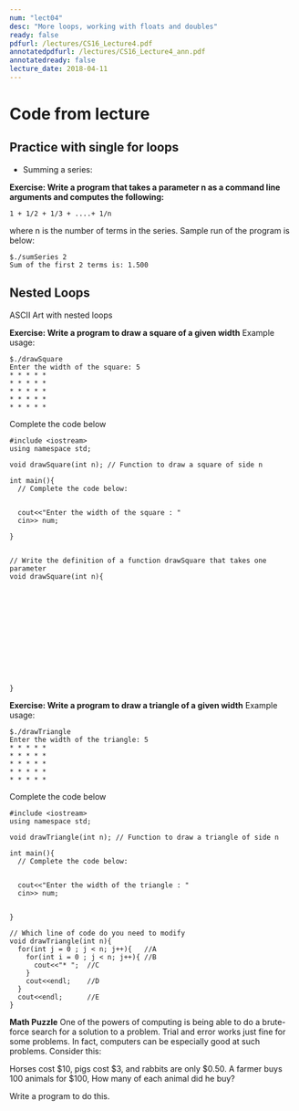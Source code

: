 ```yaml
---
num: "lect04"
desc: "More loops, working with floats and doubles"
ready: false
pdfurl: /lectures/CS16_Lecture4.pdf
annotatedpdfurl: /lectures/CS16_Lecture4_ann.pdf
annotatedready: false
lecture_date: 2018-04-11
---
```


# Code from lecture

## Practice with single for loops
* Summing a series: 

**Exercise: Write a program that takes a parameter n as a command line arguments and computes the following:**

```
1 + 1/2 + 1/3 + ....+ 1/n
```
where n is the number of terms in the series. Sample run of the program is below:

```
$./sumSeries 2
Sum of the first 2 terms is: 1.500
```
## Nested Loops

ASCII Art with nested loops

**Exercise: Write a program to draw a square of a given width**
Example usage:

```
$./drawSquare 
Enter the width of the square: 5
* * * * *
* * * * *
* * * * *
* * * * *
* * * * *
```
Complete the code below

```
#include <iostream>
using namespace std;

void drawSquare(int n); // Function to draw a square of side n

int main(){
  // Complete the code below:
  
  
  cout<<"Enter the width of the square : "
  cin>> num;
    
}
```


<div class="pagebreak"></div>


```

// Write the definition of a function drawSquare that takes one parameter
void drawSquare(int n){













}
```

**Exercise: Write a program to draw a triangle of a given width**
Example usage:

```
$./drawTriangle
Enter the width of the triangle: 5
* * * * *
* * * * *
* * * * *
* * * * *
* * * * *
```

Complete the code below

```
#include <iostream>
using namespace std;

void drawTriangle(int n); // Function to draw a triangle of side n

int main(){
  // Complete the code below:
  
  
  cout<<"Enter the width of the triangle : "
  cin>> num;
  
  
}

// Which line of code do you need to modify
void drawTriangle(int n){
  for(int j = 0 ; j < n; j++){   //A
    for(int i = 0 ; j < n; j++){ //B
      cout<<"* ";  //C
    }
    cout<<endl;    //D
  }
  cout<<endl;      //E
}

```

**Math Puzzle**
One of the powers of computing is being able to do a brute-force search for a solution to a problem. Trial and error works just fine for some problems. In fact, computers can be especially good at such problems. Consider this:

Horses cost $10, pigs cost $3, and rabbits are only $0.50. A farmer buys 100 animals for $100, How many of each animal did he buy?  

Write a program to do this.
